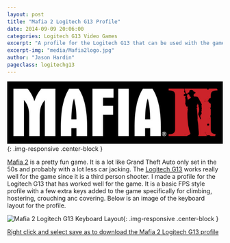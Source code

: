 ```yaml
---
layout: post
title: "Mafia 2 Logitech G13 Profile"
date: 2014-09-09 20:06:00
categories: Logitech G13 Video Games
excerpt: "A profile for the Logitech G13 that can be used with the game Mafia 2"
excerpt-img: "media/Mafia2logo.jpg"
author: "Jason Hardin"
pageclass: logitechg13
---
```


![Mafia 2](/media/Mafia2logo.jpg){: .img-responsive .center-block }

[Mafia 2](http://www.mafia2game.com/) is a pretty fun game. It is a lot like Grand Theft Auto only set in the 50s and probably with a lot less car jacking. The [Logitech G13](http://gaming.logitech.com/en-us/product/g13-advanced-gameboard) works really well for the game since it is a third person shooter. I made a profile for the Logitech G13 that has worked well for the game. It is a basic FPS style profile with a few extra keys added to the game specifically for climbing, hostering, crouching anc covering. Below is an image of the keyboard layout for the profile.

![Mafia 2 Logitech G13 Keyboard Layout](/media/mafia_2_keyboard_profile.png){: .img-responsive .center-block }

[Right click and select save as to download the Mafia 2 Logitech G13 profile]()